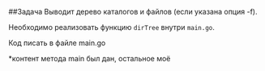 ##Задача
Выводит дерево каталогов и файлов (если указана опция -f).

Необходимо реализовать функцию `dirTree` внутри `main.go`.

Код писать в файле main.go

*контент метода main был дан, остальное моё